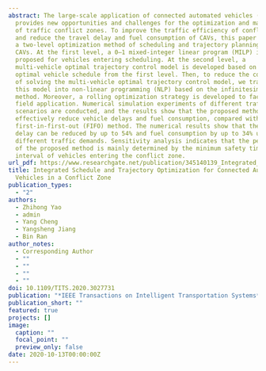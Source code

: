 ```yaml
---
abstract: The large-scale application of connected automated vehicles (CAVs)
  provides new opportunities and challenges for the optimization and management
  of traffic conflict zones. To improve the traffic efficiency of conflict zones
  and reduce the travel delay and fuel consumption of CAVs, this paper presents
  a two-level optimization method of scheduling and trajectory planning for
  CAVs. At the first level, a 0–1 mixed-integer linear program (MILP) is
  proposed for vehicles entering scheduling. At the second level, a
  multi-vehicle optimal trajectory control model is developed based on the
  optimal vehicle schedule from the first level. Then, to reduce the complexity
  of solving the multi-vehicle optimal trajectory control model, we transform
  this model into non-linear programming (NLP) based on the infinitesimal
  method. Moreover, a rolling optimization strategy is developed to facilitate
  field application. Numerical simulation experiments of different traffic
  scenarios are conducted, and the results show that the proposed method can
  effectively reduce vehicle delays and fuel consumption, compared with the
  first-in-first-out (FIFO) method. The numerical results show that the vehicle
  delay can be reduced by up to 54% and fuel consumption by up to 34% under
  different traffic demands. Sensitivity analysis indicates that the performance
  of the proposed method is mainly determined by the minimum safety time
  interval of vehicles entering the conflict zone.
url_pdf: https://www.researchgate.net/publication/345140139_Integrated_Schedule_and_Trajectory_Optimization_for_Connected_Automated_Vehicles_in_a_Conflict_Zone
title: Integrated Schedule and Trajectory Optimization for Connected Automated
  Vehicles in a Conflict Zone
publication_types:
  - "2"
authors:
  - Zhihong Yao
  - admin
  - Yang Cheng
  - Yangsheng Jiang
  - Bin Ran
author_notes:
  - Corresponding Author
  - ""
  - ""
  - ""
  - ""
doi: 10.1109/TITS.2020.3027731
publication: "*IEEE Transactions on Intelligent Transportation Systems*"
publication_short: ""
featured: true
projects: []
image:
  caption: ""
  focal_point: ""
  preview_only: false
date: 2020-10-13T00:00:00Z
---
```

